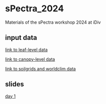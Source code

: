 # sPectra_2024
Materials of the sPectra workshop 2024 at iDiv

## input data

[link to leaf-level data](https://drive.google.com/drive/folders/1VLKlmWW4c7mQuO1SZxCfz-JU81rYxJJy?usp=sharing)

[link to canopy-level data](https://drive.google.com/drive/folders/1VLKlmWW4c7mQuO1SZxCfz-JU81rYxJJy?usp=sharing)

[link to soilgrids and worldclim data](https://drive.google.com/drive/folders/1Yt_aItgvouBcqQXpT0T2metTn6unFVSa?usp=sharing)



## slides

[day 1](https://docs.google.com/presentation/d/1udyRiyqnkD1yG3Y-38JdS42dEqV3PXFICd2bQWnvlfI/edit?usp=sharing)
